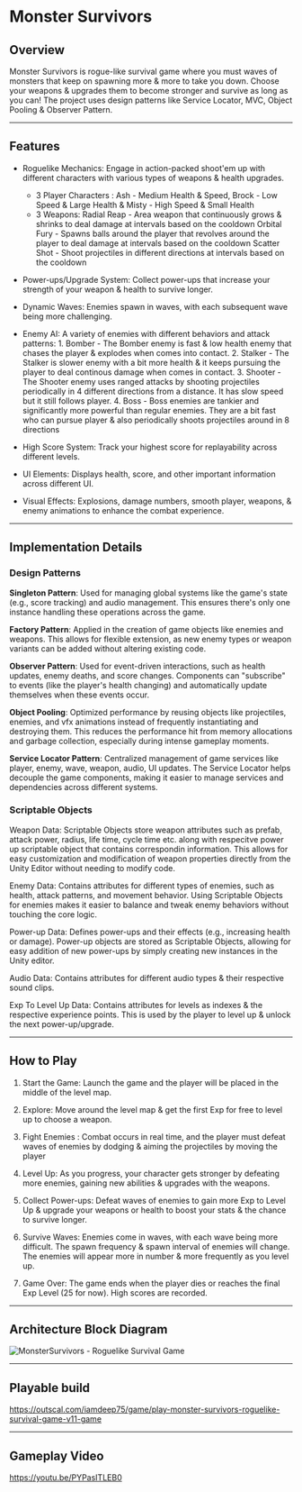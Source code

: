 # Monster Survivors

## Overview

Monster Survivors is rogue-like survival game where you must waves of monsters that keep on spawning more & more to take you down. Choose your weapons & upgrades them to become stronger and survive as long as you can!
The project uses design patterns like Service Locator, MVC, Object Pooling & Observer Pattern.

---

## Features

- Roguelike Mechanics: Engage in action-packed shoot'em up with different characters with various types of weapons & health upgrades.
  - 3 Player Characters :
    Ash - Medium Health & Speed, Brock - Low Speed & Large Health & Misty - High Speed & Small Health
  - 3 Weapons:
    Radial Reap - Area weapon that continuously grows & shrinks to deal damage at intervals based on the cooldown
    Orbital Fury - Spawns balls around the player that revolves around the player to deal damage at intervals based on the cooldown
    Scatter Shot - Shoot projectiles in different directions at intervals based on the cooldown

- Power-ups/Upgrade System: Collect power-ups that increase your strength of your weapon & health to survive longer.
  
- Dynamic Waves: Enemies spawn in waves, with each subsequent wave being more challenging.

- Enemy AI: A variety of enemies with different behaviors and attack patterns:
            1. Bomber - The Bomber enemy is fast & low health enemy that chases the player & explodes when comes into contact.
            2. Stalker - The Stalker is slower enemy with a bit more health & it keeps pursuing the player to deal continous damage when comes in contact.
            3. Shooter - The Shooter enemy uses ranged attacks by shooting projectiles periodically in 4 different directions from a distance. It has slow speed but it still follows player.
            4. Boss - Boss enemies are tankier and significantly more powerful than regular enemies. They are a bit fast who can pursue player & also periodically shoots projectiles around in 8 directions

- High Score System: Track your highest score for replayability across different levels.

- UI Elements: Displays health, score, and other important information across different UI.

- Visual Effects: Explosions, damage numbers, smooth player, weapons, & enemy animations to enhance the combat experience.
     
---

## Implementation Details

### Design Patterns

**Singleton Pattern**: Used for managing global systems like the game's state (e.g., score tracking) and audio management. This ensures there's only one instance handling these operations across the game.

**Factory Pattern**: Applied in the creation of game objects like enemies and weapons. This allows for flexible extension, as new enemy types or weapon variants can be added without altering existing code.

**Observer Pattern**: Used for event-driven interactions, such as health updates, enemy deaths, and score changes. Components can "subscribe" to events (like the player's health changing) and automatically update themselves when these events occur.

**Object Pooling**: Optimized performance by reusing objects like projectiles, enemies, and vfx animations instead of frequently instantiating and destroying them. This reduces the performance hit from memory allocations and garbage collection, especially during intense gameplay moments.

**Service Locator Pattern**: Centralized management of game services like player, enemy, wave, weapon, audio, UI updates. The Service Locator helps decouple the game components, making it easier to manage services and dependencies across different systems.

### Scriptable Objects

Weapon Data: Scriptable Objects store weapon attributes such as prefab, attack power, radius, life time, cycle time etc. along with respecitve power up scriptable object that contains correspondin information. This allows for easy customization and modification of weapon properties directly from the Unity Editor without needing to modify code.

Enemy Data: Contains attributes for different types of enemies, such as health, attack patterns, and movement behavior. Using Scriptable Objects for enemies makes it easier to balance and tweak enemy behaviors without touching the core logic.

Power-up Data: Defines power-ups and their effects (e.g., increasing health or damage). Power-up objects are stored as Scriptable Objects, allowing for easy addition of new power-ups by simply creating new instances in the Unity editor.

Audio Data: Contains attributes for different audio types & their respective sound clips.

Exp To Level Up Data: Contains attributes for levels as indexes & the respective experience points. This is used by the player to level up & unlock the next power-up/upgrade.


---

## How to Play

1. Start the Game: Launch the game and the player will be placed in the middle of the level map.

2. Explore: Move around the level map & get the first Exp for free to level up to choose a weapon.

3. Fight Enemies : Combat occurs in real time, and the player must defeat waves of enemies by dodging & aiming the projectiles by moving the player
   
4. Level Up: As you progress, your character gets stronger by defeating more enemies, gaining new abilities & upgrades with the weapons.

5. Collect Power-ups: Defeat waves of enemies to gain more Exp to Level Up & upgrade your weapons or health to boost your stats & the chance to survive longer.

6. Survive Waves: Enemies come in waves, with each wave being more difficult. The spawn frequency & spawn interval of enemies will change. The enemies will appear more in number & more frequently as you level up.

7. Game Over: The game ends when the player dies or reaches the final Exp Level (25 for now). High scores are recorded.
  
---

## Architecture Block Diagram

![MonsterSurvivors - Roguelike Survival Game](https://github.com/user-attachments/assets/c0fc9d68-4a13-4e5c-9084-2de6e0b242ae)

---

## Playable build

https://outscal.com/iamdeep75/game/play-monster-survivors-roguelike-survival-game-v11-game

---

## Gameplay Video

https://youtu.be/PYPasITLEB0


